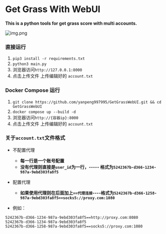 # Get Grass With WebUI

**This is a python tools for get grass score with multi accounts.**

![img.png](img.png)

### **直接运行**
1. ```pip3 install -r requirements.txt```
2. ```python3 main.py```
3. 浏览器访问`http://127.0.0.1:8000`
4. 点击上传文件 上传编辑好的 `account.txt`

### **Docker Compose 运行**
1. `git clone https://github.com/yanpeng997995/GetGrassWebUI.git && cd GetGrassWebUI`
2. `docker compose up --build -d`
3. 浏览器访问`http://{容器ip}:8000`
4. 点击上传文件 上传编辑好的 `account.txt`

### 关于`account.txt`文件格式
- 不配置代理
  - **每一行是一个账号配置** 
  - **没有代理则直接是`user_id`为一行，----- 格式为`5242367b-d366-1234-987a-9ebd303fa8f5`**
- 配置代理
  - **如果使用代理则在后面加上`==代理连接`----格式为`5242367b-d366-1258-987a-9ebd303fa8f5==socks5://proxy.com:1080`**

- 例如：
 ```text
5242367b-d366-1234-987a-9ebd303fa8f5==http://proxy.com:8080
5242367b-d366-1234-987a-9ebd303fa8f5
5242367b-d366-1258-987a-9ebd303fa8f5==socks5://proxy.com:1080
 ```

